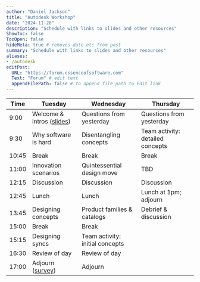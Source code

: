 ```yaml
---
author: "Daniel Jackson"
title: "Autodesk Workshop"
date: "2024-11-26"
description: "Schedule with links to slides and other resources"
ShowToc: false
TocOpen: false
hideMeta: true # removes date etc from post
summary: "Schedule with links to slides and other resources"
aliases:
- /autodesk
editPost:
  URL: "https://forum.essenceofsoftware.com"
  Text: "Forum" # edit text
  appendFilePath: false # to append file path to Edit link
---
```


| Time | Tuesday          | Wednesday                   | Thursday                     |
| --------- | -------------------- | ------------------------------- | -------------------------------- |
| 9:00 | Welcome & intros ([slides](./0-introduction.pdf))| Questions from yesterday        | Questions from yesterday         |
| 9:30 | Why software is hard | Disentangling concepts          | Team activity: detailed concepts |
| 10:45 | Break                | Break                           | Break                            |
| 11:00 | Innovation scenarios | Quintessential design move      | TBD                              |
| 12:15 | Discussion           | Discussion                      | Discussion                       |
| 12:45 | Lunch                | Lunch                           | Lunch at 1pm; adjourn            |
| 13:45 | Designing concepts   | Product families & catalogs     | Debrief & discussion             |
| 15:00 | Break                | Break                           |                                  |
| 15:15 | Designing syncs      | Team activity: initial concepts |                                  |
| 16:30 | Review of day        | Review of day                   |                                  |
| 17:00 | Adjourn ([survey](https://forms.gle/esgV9mPVy5TrwsRh7))              | Adjourn                         |                                  |
